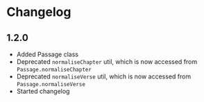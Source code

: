 # Changelog

## 1.2.0

-  Added Passage class
-  Deprecated `normaliseChapter` util, which is now accessed from `Passage.normaliseChapter`
-  Deprecated `normaliseVerse` util, which is now accessed from `Passage.normaliseVerse`
-  Started changelog
